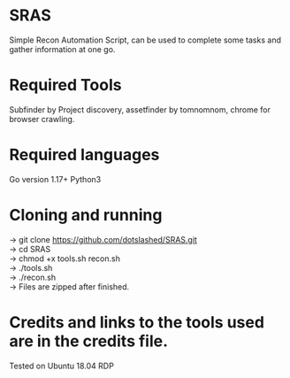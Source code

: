 # SRAS
Simple Recon Automation Script, can be used to complete some tasks and gather information at one go.
# Required Tools 
Subfinder by Project discovery, assetfinder by tomnomnom, chrome for browser crawling.
# Required languages
Go version 1.17+  Python3


# Cloning and running
-> git clone https://github.com/dotslashed/SRAS.git \
-> cd SRAS\
-> chmod +x tools.sh recon.sh\
-> ./tools.sh\
-> ./recon.sh \
-> Files are zipped after finished.


# Credits and links to the tools used are in the credits file.


Tested on Ubuntu 18.04 RDP
